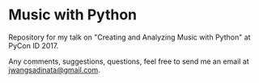 # Music with Python

Repository for my talk on "Creating and Analyzing Music with Python" at PyCon ID 2017.

Any comments, suggestions, questions, feel free to send me an email at jwangsadinata@gmail.com.
